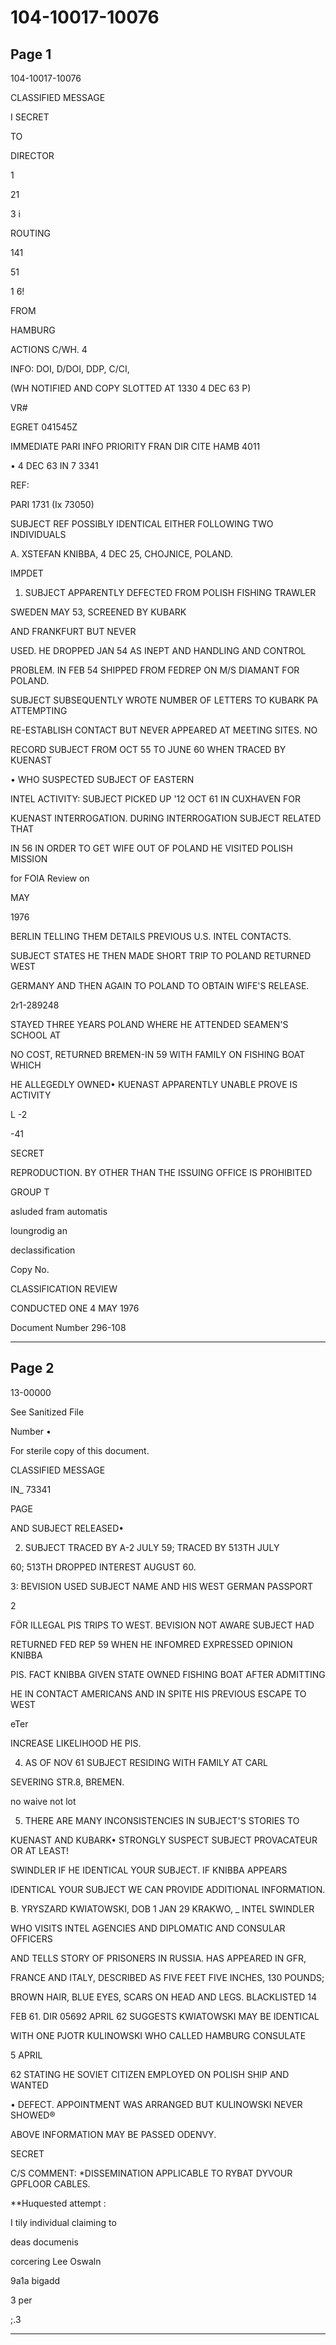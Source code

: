 # 104-10017-10076

## Page 1

104-10017-10076

CLASSIFIED MESSAGE

I SECRET

TO

DIRECTOR

1

21

3 i

ROUTING

141

51

1 6!

FROM

HAMBURG

ACTIONS C/WH. 4

INFO: DOI, D/DOI, DDP, C/CI,

(WH NOTIFIED AND COPY SLOTTED AT 1330 4 DEC 63 P)

VR#

EGRET 041545Z

IMMEDIATE PARI INFO PRIORITY FRAN DIR CITE HAMB 4011

• 4 DEC 63 IN 7 3341

REF:

PARI 1731 (Ix 73050)

SUBJECT REF POSSIBLY IDENTICAL EITHER FOLLOWING TWO INDIVIDUALS

A. XSTEFAN KNIBBA, 4 DEC 25, CHOJNICE, POLAND.

IMPDET

1. SUBJECT APPARENTLY DEFECTED FROM POLISH FISHING TRAWLER

SWEDEN MAY 53, SCREENED BY KUBARK

AND FRANKFURT BUT NEVER

USED. HE DROPPED JAN 54 AS INEPT AND HANDLING AND CONTROL

PROBLEM. IN FEB 54 SHIPPED FROM FEDREP ON M/S DIAMANT FOR POLAND.

SUBJECT SUBSEQUENTLY WROTE NUMBER OF LETTERS TO KUBARK PA ATTEMPTING

RE-ESTABLISH CONTACT BUT NEVER APPEARED AT MEETING SITES. NO

RECORD SUBJECT FROM OCT 55 TO JUNE 60 WHEN TRACED BY KUENAST

• WHO SUSPECTED SUBJECT OF EASTERN

INTEL ACTIVITY: SUBJECT PICKED UP '12 OCT 61 IN CUXHAVEN FOR

KUENAST INTERROGATION. DURING INTERROGATION SUBJECT RELATED THAT

IN 56 IN ORDER TO GET WIFE OUT OF POLAND HE VISITED POLISH MISSION

for FOIA Review on

MAY

1976

BERLIN TELLING THEM DETAILS PREVIOUS U.S. INTEL CONTACTS.

SUBJECT STATES HE THEN MADE SHORT TRIP TO POLAND RETURNED WEST

GERMANY AND THEN AGAIN TO POLAND TO OBTAIN WIFE'S RELEASE.

2r1-289248

STAYED THREE YEARS POLAND WHERE HE ATTENDED SEAMEN'S SCHOOL AT

NO COST, RETURNED BREMEN-IN 59 WITH FAMILY ON FISHING BOAT WHICH

HE ALLEGEDLY OWNED• KUENAST APPARENTLY UNABLE PROVE IS ACTIVITY

L -2

-41

SECRET

REPRODUCTION. BY OTHER THAN THE ISSUING OFFICE IS PROHIBITED

GROUP T

asluded fram automatis

loungrodig an

declassification

Copy No.

CLASSIFICATION REVIEW

CONDUCTED ONE 4 MAY 1976

Document Number 296-108

---

## Page 2

13-00000

See Sanitized File

Number •

For sterile copy of this document.

CLASSIFIED MESSAGE

IN_ 73341

PAGE

AND SUBJECT RELEASED•

2. SUBJECT TRACED BY A-2 JULY 59; TRACED BY 513TH JULY

60; 513TH DROPPED INTEREST AUGUST 60.

3: BEVISION USED SUBJECT NAME AND HIS WEST GERMAN PASSPORT

2

FÖR ILLEGAL PIS TRIPS TO WEST. BEVISION NOT AWARE SUBJECT HAD

RETURNED FED REP 59 WHEN HE INFOMRED EXPRESSED OPINION KNIBBA

PIS. FACT KNIBBA GIVEN STATE OWNED FISHING BOAT AFTER ADMITTING

HE IN CONTACT AMERICANS AND IN SPITE HIS PREVIOUS ESCAPE TO WEST

eTer

INCREASE LIKELIHOOD HE PIS.

4. AS OF NOV 61 SUBJECT RESIDING WITH FAMILY AT CARL

SEVERING STR.8, BREMEN.

no waive not lot

5. THERE ARE MANY INCONSISTENCIES IN SUBJECT'S STORIES TO

KUENAST AND KUBARK• STRONGLY SUSPECT SUBJECT PROVACATEUR OR AT LEAST!

SWINDLER IF HE IDENTICAL YOUR SUBJECT. IF KNIBBA APPEARS

IDENTICAL YOUR SUBJECT WE CAN PROVIDE ADDITIONAL INFORMATION.

B. YRYSZARD KWIATOWSKI, DOB 1 JAN 29 KRAKWO, _ INTEL SWINDLER

WHO VISITS INTEL AGENCIES AND DIPLOMATIC AND CONSULAR OFFICERS

AND TELLS STORY OF PRISONERS IN RUSSIA. HAS APPEARED IN GFR,

FRANCE AND ITALY, DESCRIBED AS FIVE FEET FIVE INCHES, 130 POUNDS;

BROWN HAIR, BLUE EYES, SCARS ON HEAD AND LEGS. BLACKLISTED 14

FEB 61. DIR 05692 APRIL 62 SUGGESTS KWIATOWSKI MAY BE IDENTICAL

WITH ONE PJOTR KULINOWSKI WHO CALLED HAMBURG CONSULATE

5 APRIL

62 STATING HE SOVIET CITIZEN EMPLOYED ON POLISH SHIP AND WANTED

• DEFECT. APPOINTMENT WAS ARRANGED BUT KULINOWSKI NEVER SHOWED®

ABOVE INFORMATION MAY BE PASSED ODENVY.

SECRET

C/S COMMENT: *DISSEMINATION APPLICABLE TO RYBAT DYVOUR GPFLOOR CABLES.

**Huquested attempt :

I tily individual claiming to

deas documenis

corcering Lee Oswaln

9a1a bigadd

3 per

;.3

---

